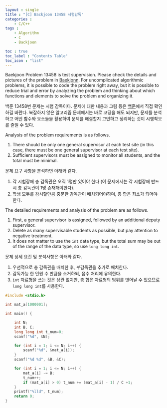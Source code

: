 ```yaml
---
layout : single
title : "[C] Backjoon 13458 시험감독"
categories :
	- C/C++
tags :
	- Algorithm
	- C
	- Backjoon

toc : true
toc_label : "Contents Table"
toc_icon : "list"
---
```




Baekjoon Problem 13458 is test supervision. Please check the details and pictures of the problem in [Baekjonn][백준]. For uncomplicated algorithmic problems, it is possible to code the problem right away, but it is possible to reduce trial and error by analyzing the problem and thinking about which functions and elements to solve the problem and organizing it.


백준 13458번 문제는 시험 감독이다. 문제에 대한 내용과 그림 등은 [백준][백준]에서 직접 확인하길 바란다. 복잡하지 않은 알고리즘 문제에서는 바로 코딩을 해도 되지만, 문제를 분석하고 어떤 함수와 요소들을 활용하여 문제를 해결할지 고민하고 정리하는 것이 시행착오를 줄일 수 있다. 


Analysis of the problem requirements is as follows.
1. There should be only one general supervisor at each test site (in this case, there must be one general supervisor at each test site).
2. Sufficient supervisors must be assigned to monitor all students, and the total must be minimal.


문제 요구 사항을 분석하면 아래와 같다.  
1. 각 시험장에 총 감독관은 오직 1명만 있어야 한다 (이 문제에서는 각 시험장에 반드시 총 감독관이 1명 존재해야한다).
2. 학생 모두를 감시할만큼 충분한 감독관이 배치되어야하며, 총 합은 최소가 되어야 한다.


The detailed requirements and analysis of the problem are as follows.
1. First, a general supervisor is assigned, followed by an additional deputy supervisor.
2. Delete as many supervisable students as possible, but pay attention to negative treatment.
3. It does not matter to use the `int` data type, but the total sum may be out of the range of the data type, so use `long long int`.


문제 상세 요건 및 분석사항은 아래와 같다. 
1. 우선적으로 총 감독관을 배치한 후, 부감독관을 추가로 배치한다. 
2. 감독가능 한 인원 수 만큼을 소거하되, 음수 처리에 유의한다. 
3. `int` 자료형을 쓰는 것은 상관 없지만, 총 합은 자료형의 범위를 벗어날 수 있으므로 `long long int`를 사용한다. 



```c
#include <stdio.h>

int mat_a[1000001];

int main() {

	int N;
	int B, C;
	long long int t_num=0;
	scanf("%d", &N);

	for (int i = 1; i <= N; i++) {
		scanf("%d", &mat_a[i]);
	}
	scanf("%d %d", &B, &C);		

	for (int i = 1; i <= N; i++) {
		mat_a[i] -= B;
		t_num++;
		if (mat_a[i] > 0) t_num += (mat_a[i] - 1) / C +1;
	}
	printf("%lld", t_num);	
	return 0;
}
```




[백준]: https://www.acmicpc.net/problem/13458